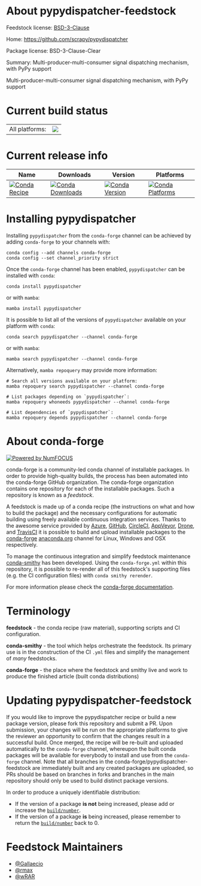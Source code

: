 About pypydispatcher-feedstock
==============================

Feedstock license: [BSD-3-Clause](https://github.com/conda-forge/pypydispatcher-feedstock/blob/main/LICENSE.txt)

Home: https://github.com/scrapy/pypydispatcher

Package license: BSD-3-Clause-Clear

Summary: Multi-producer-multi-consumer signal dispatching mechanism, with PyPy support

Multi-producer-multi-consumer signal dispatching mechanism, with PyPy support


Current build status
====================


<table><tr><td>All platforms:</td>
    <td>
      <a href="https://dev.azure.com/conda-forge/feedstock-builds/_build/latest?definitionId=12245&branchName=main">
        <img src="https://dev.azure.com/conda-forge/feedstock-builds/_apis/build/status/pypydispatcher-feedstock?branchName=main">
      </a>
    </td>
  </tr>
</table>

Current release info
====================

| Name | Downloads | Version | Platforms |
| --- | --- | --- | --- |
| [![Conda Recipe](https://img.shields.io/badge/recipe-pypydispatcher-green.svg)](https://anaconda.org/conda-forge/pypydispatcher) | [![Conda Downloads](https://img.shields.io/conda/dn/conda-forge/pypydispatcher.svg)](https://anaconda.org/conda-forge/pypydispatcher) | [![Conda Version](https://img.shields.io/conda/vn/conda-forge/pypydispatcher.svg)](https://anaconda.org/conda-forge/pypydispatcher) | [![Conda Platforms](https://img.shields.io/conda/pn/conda-forge/pypydispatcher.svg)](https://anaconda.org/conda-forge/pypydispatcher) |

Installing pypydispatcher
=========================

Installing `pypydispatcher` from the `conda-forge` channel can be achieved by adding `conda-forge` to your channels with:

```
conda config --add channels conda-forge
conda config --set channel_priority strict
```

Once the `conda-forge` channel has been enabled, `pypydispatcher` can be installed with `conda`:

```
conda install pypydispatcher
```

or with `mamba`:

```
mamba install pypydispatcher
```

It is possible to list all of the versions of `pypydispatcher` available on your platform with `conda`:

```
conda search pypydispatcher --channel conda-forge
```

or with `mamba`:

```
mamba search pypydispatcher --channel conda-forge
```

Alternatively, `mamba repoquery` may provide more information:

```
# Search all versions available on your platform:
mamba repoquery search pypydispatcher --channel conda-forge

# List packages depending on `pypydispatcher`:
mamba repoquery whoneeds pypydispatcher --channel conda-forge

# List dependencies of `pypydispatcher`:
mamba repoquery depends pypydispatcher --channel conda-forge
```


About conda-forge
=================

[![Powered by
NumFOCUS](https://img.shields.io/badge/powered%20by-NumFOCUS-orange.svg?style=flat&colorA=E1523D&colorB=007D8A)](https://numfocus.org)

conda-forge is a community-led conda channel of installable packages.
In order to provide high-quality builds, the process has been automated into the
conda-forge GitHub organization. The conda-forge organization contains one repository
for each of the installable packages. Such a repository is known as a *feedstock*.

A feedstock is made up of a conda recipe (the instructions on what and how to build
the package) and the necessary configurations for automatic building using freely
available continuous integration services. Thanks to the awesome service provided by
[Azure](https://azure.microsoft.com/en-us/services/devops/), [GitHub](https://github.com/),
[CircleCI](https://circleci.com/), [AppVeyor](https://www.appveyor.com/),
[Drone](https://cloud.drone.io/welcome), and [TravisCI](https://travis-ci.com/)
it is possible to build and upload installable packages to the
[conda-forge](https://anaconda.org/conda-forge) [anaconda.org](https://anaconda.org/)
channel for Linux, Windows and OSX respectively.

To manage the continuous integration and simplify feedstock maintenance
[conda-smithy](https://github.com/conda-forge/conda-smithy) has been developed.
Using the ``conda-forge.yml`` within this repository, it is possible to re-render all of
this feedstock's supporting files (e.g. the CI configuration files) with ``conda smithy rerender``.

For more information please check the [conda-forge documentation](https://conda-forge.org/docs/).

Terminology
===========

**feedstock** - the conda recipe (raw material), supporting scripts and CI configuration.

**conda-smithy** - the tool which helps orchestrate the feedstock.
                   Its primary use is in the construction of the CI ``.yml`` files
                   and simplify the management of *many* feedstocks.

**conda-forge** - the place where the feedstock and smithy live and work to
                  produce the finished article (built conda distributions)


Updating pypydispatcher-feedstock
=================================

If you would like to improve the pypydispatcher recipe or build a new
package version, please fork this repository and submit a PR. Upon submission,
your changes will be run on the appropriate platforms to give the reviewer an
opportunity to confirm that the changes result in a successful build. Once
merged, the recipe will be re-built and uploaded automatically to the
`conda-forge` channel, whereupon the built conda packages will be available for
everybody to install and use from the `conda-forge` channel.
Note that all branches in the conda-forge/pypydispatcher-feedstock are
immediately built and any created packages are uploaded, so PRs should be based
on branches in forks and branches in the main repository should only be used to
build distinct package versions.

In order to produce a uniquely identifiable distribution:
 * If the version of a package **is not** being increased, please add or increase
   the [``build/number``](https://docs.conda.io/projects/conda-build/en/latest/resources/define-metadata.html#build-number-and-string).
 * If the version of a package **is** being increased, please remember to return
   the [``build/number``](https://docs.conda.io/projects/conda-build/en/latest/resources/define-metadata.html#build-number-and-string)
   back to 0.

Feedstock Maintainers
=====================

* [@Gallaecio](https://github.com/Gallaecio/)
* [@rmax](https://github.com/rmax/)
* [@wRAR](https://github.com/wRAR/)

